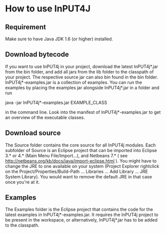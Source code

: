 # How to use InPUT4J

## Requirement
Make sure to have Java JDK 1.6 (or higher) installed.

## Download bytecode

If you want to use InPUT4j in your project, download the latest InPUT4j\*.jar from the bin folder, and add all jars from the lib folder to the classpath of your project.
The respective source jar can also bin found in the bin folder. InPUT4j\*-examples.jar is a collection of examples. You can run the examples by placing the examples jar alongside InPUT4j\*.jar in a folder and run

java -jar InPUT4j\*-examples.jar EXAMPLE_CLASS

in the command line. Look into the manifest of InPUT4j\*-examples.jar to get an overview of the executable classes.

## Download source

The Source folder contains the core source for all InPUT4j modules. Each subfolder of Source is an Eclipse project that can be imported into Eclipse 3.\* or 4.\* \(Main Menu File/Import...\), and Netbeans 7.\* \( see http://netbeans.org/kb/docs/java/import-eclipse.html \). You might have to change the JRE to one available on your system \(Project Explorer rightclick on the Project/Properties/Build-Path ... Libraries ... Add Library ... JRE System Library\). You would want to remove the default JRE in that case once you're at it.

## Examples
The Examples folder is the Eclipse project that contains the code for the latest examples in InPUT4j\*-examples.jar. It requires the InPUT4j project to be present in the workspace, or alternatively, InPUT4j\*.jar has to be added to the classpath.
